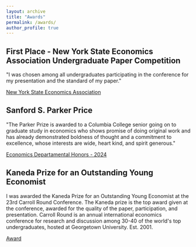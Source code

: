 ```yaml
---
layout: archive
title: "Awards"
permalink: /awards/
author_profile: true
---
```

## First Place - New York State Economics Association Undergraduate Paper Competition
"I was chosen among all undergraduates participating in the conference for my presentation and the standard of my paper."

[New York State Economics Association]([https://econ.columbia.edu/departmental-honors-and-prize-recipients-of-the-class-of-2024/](https://www.nyseconomicsassociation.org/))

## Sanford S. Parker Price
"The Parker Prize is awarded to a Columbia College senior going on to graduate study in economics who shows promise of doing original work and has already demonstrated boldness of thought and a commitment to excellence, whose interests are wide, heart kind, and spirit generous."

[Economics Departamental Honors - 2024](https://econ.columbia.edu/departmental-honors-and-prize-recipients-of-the-class-of-2024/)

## Kaneda Prize for an Outstanding Young Economist

I was awarded the Kaneda Prize for an Outstanding Young Economist at the 23rd Carroll Round Conference. The Kaneda prize is the top award given at the conference, awarded for the quality of the paper, participation, and presentation. Carroll Round is an annual international economics conference for research and discussion among 30-40 of the world's top undergraduates, hosted at Georgetown University. Est. 2001.

[Award](prize.pdf)
